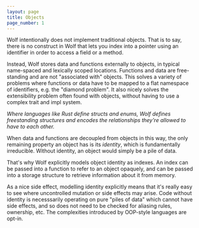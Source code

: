```yaml
---
layout: page
title: Objects
page_number: 1
---
```


Wolf intentionally does not implement traditional objects. 
That is to say, there is no construct in Wolf that lets you index into a pointer using an identifier in order to access a field or a method.

Instead, Wolf stores data and functions externally to objects, in typical name-spaced and lexically scoped locations. 
Functions and data are free-standing and are not "associated with" objects.
This solves a variety of problems where functions or data have to be mapped to a flat namespace of identifiers, e.g. the "diamond problem".
It also nicely solves the extensibility problem often found with objects, without having to use a complex trait and impl system.

*Where languages like Rust define structs and enums, Wolf defines freestanding structures and encodes the relationships they're allowed to have to each other.*

When data and functions are decoupled from objects in this way, the only remaining property an object has is its _identity_, which is fundamentally irreducible. 
Without identity, an object would simply be a pile of data.

That's why Wolf explicitly models object identity as indexes. 
An index can be passed into a function to refer to an object opaquely, and can be passed into a storage structure to retrieve information about it from memory. 

As a nice side effect, modelling identity explicitly means that it's really easy to see where uncontrolled mutation or side effects may arise.
Code without identity is necesssarily operating on pure "piles of data" which cannot have side effects, and so does not need to be checked for aliasing rules, ownership, etc.
The complexities introduced by OOP-style languages are opt-in.